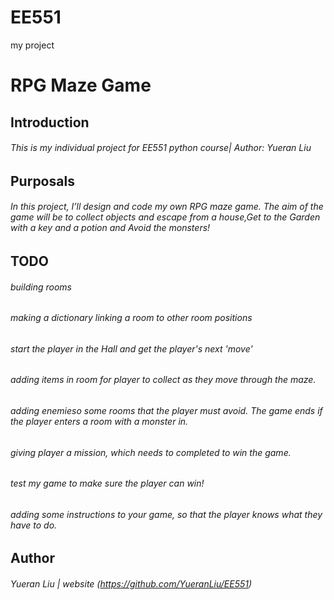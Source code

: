 # EE551
my project
# RPG Maze Game
## Introduction
###### This is my individual project for EE551 python course| Author: Yueran Liu
## Purposals
###### In this project, I’ll design and code  my own RPG maze game. The aim of the game will be to collect objects and escape from a house,Get to the Garden with a key and a potion and Avoid the monsters! 
## TODO
###### building rooms 
###### making a dictionary linking a room to other room positions
###### start the player in the Hall and get the player's next 'move'
###### adding items in room for player to collect as they move through the maze.
###### adding enemieso some rooms that the player must avoid. The game ends if the player enters a room with a monster in.
###### giving player a mission, which needs to completed to win the game.
###### test my game to make sure the player can win!
###### adding some instructions to your game, so that the player knows what they have to do.
## Author
###### Yueran Liu | website (https://github.com/YueranLiu/EE551)



